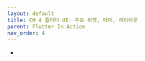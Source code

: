 ```yaml
---
layout: default
title: CH 4 플러터 UI: 주요 위젯, 테마, 레이아웃
parent: Flutter In Action
nav_order: 4
---
```


- 

